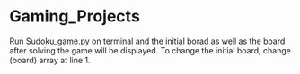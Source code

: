 # Gaming_Projects
Run Sudoku_game.py on terminal and the initial borad as well as the board after solving the game will be displayed.
To change the initial board, change (board) array at line 1.
